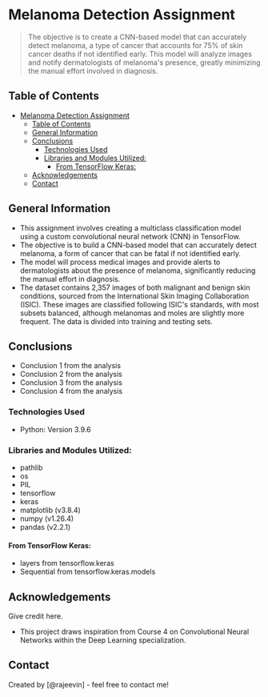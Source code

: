 # Melanoma Detection Assignment
> The objective is to create a CNN-based model that can accurately detect melanoma, a type of cancer that accounts for 75% of skin cancer deaths if not identified early. This model will analyze images and notify dermatologists of melanoma's presence, greatly minimizing the manual effort involved in diagnosis.

## Table of Contents
- [Melanoma Detection Assignment](#melanoma-detection-assignment)
  - [Table of Contents](#table-of-contents)
  - [General Information](#general-information)
  - [Conclusions](#conclusions)
    - [Technologies Used](#technologies-used)
    - [Libraries and Modules Utilized:](#libraries-and-modules-utilized)
      - [From TensorFlow Keras:](#from-tensorflow-keras)
  - [Acknowledgements](#acknowledgements)
  - [Contact](#contact)

<!-- You can include any other section that is pertinent to your problem -->

## General Information
- This assignment involves creating a multiclass classification model using a custom convolutional neural network (CNN) in TensorFlow.
- The objective is to build a CNN-based model that can accurately detect melanoma, a form of cancer that can be fatal if not identified early.
- The model will process medical images and provide alerts to dermatologists about the presence of melanoma, significantly reducing the manual effort in diagnosis.
- The dataset contains 2,357 images of both malignant and benign skin conditions, sourced from the International Skin Imaging Collaboration (ISIC). These images are classified following ISIC's standards, with most subsets balanced, although melanomas and moles are slightly more frequent. The data is divided into training and testing sets.







<!-- You don't have to answer all the questions - just the ones relevant to your project. -->

## Conclusions
- Conclusion 1 from the analysis
- Conclusion 2 from the analysis
- Conclusion 3 from the analysis
- Conclusion 4 from the analysis

<!-- You don't have to answer all the questions - just the ones relevant to your project. -->


### Technologies Used
- Python: Version 3.9.6
### Libraries and Modules Utilized:
- pathlib
- os
- PIL
- tensorflow
- keras
- matplotlib (v3.8.4)
- numpy (v1.26.4)
- pandas (v2.2.1)
#### From TensorFlow Keras:

- layers from tensorflow.keras
- Sequential from tensorflow.keras.models

<!-- As the libraries versions keep on changing, it is recommended to mention the version of library used in this project -->

## Acknowledgements
Give credit here.
- This project draws inspiration from Course 4 on Convolutional Neural Networks within the Deep Learning specialization.



## Contact
Created by [@rajeevin] - feel free to contact me!


<!-- Optional -->
<!-- ## License -->
<!-- This project is open source and available under the [... License](). -->

<!-- You don't have to include all sections - just the one's relevant to your project -->
